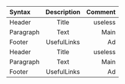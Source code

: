 | Syntax      | Description |      Comment |
| :---------- | :---------: | -----------: |
| Header      |    Title    |      useless |
| Paragraph   |    Text     |         Main |
| Footer      | UsefulLinks |           Ad |
| Header      |    Title    |      useless |
| Paragraph   |    Text     |         Main |
| Footer      | UsefulLinks |           Ad |
